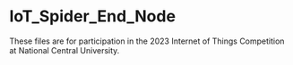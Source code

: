 # IoT_Spider_End_Node
These files are for participation in the 2023 Internet of Things Competition at National Central University.
